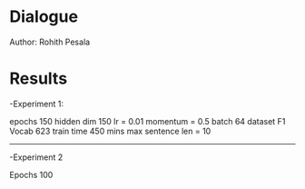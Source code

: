 # Dialogue

Author: Rohith Pesala

# Results

-Experiment 1:

epochs 150
hidden dim 150
lr = 0.01
momentum = 0.5
batch 64
dataset F1
Vocab 623
train time 450 mins
max sentence len = 10

-------------

-Experiment 2

Epochs 100